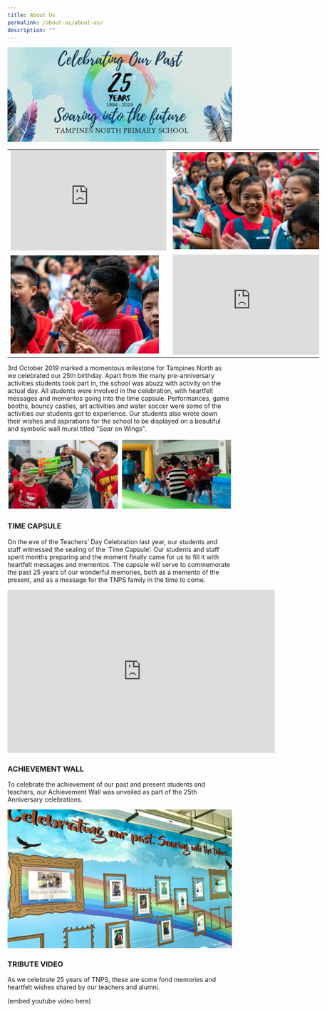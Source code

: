 ```yaml
---
title: About Us
permalink: /about-us/about-us/
description: ""
---
```

![](/images/au1.png)

<center>
	<table style="undefined;table-layout: fixed; width: 700px" class="tg">
<colgroup>
<col style="width: 350px">
<col style="width: 350px">
</colgroup>
<tbody>
  <tr>
    <td class="tg-nrix"><iframe src="https://docs.google.com/presentation/d/e/2PACX-1vQeMIkamT3Nr2PhQCAVWQS9vfDz3bkBn7gZpUD2mCEwMHkaOVHt5bo0rUvbFZSiveSCsGZ3LU8AzhF6/embed?start=false&amp;loop=false&amp;delayms=3000" frameborder="0" width="350" height="225" allowfullscreen="true"></iframe></td>
    <td class="tg-nrix"><img style="width:95%" src="/images/au2.jpeg"></td>
  </tr>
  <tr>
    <td class="tg-nrix"><img style="width:95%" src="/images/au3.jpeg"></td>
    <td class="tg-nrix"><iframe src="https://docs.google.com/presentation/d/e/2PACX-1vRSDs30gI9UxHKa2-1kdC5njtVTZvfYOOo5og4wq1a4yWbspRiI6l15zCTDm4aptsEVWsBeC7YcMku7/embed?start=false&amp;loop=false&amp;delayms=3000" frameborder="0" width="350" height="225" allowfullscreen="true"></iframe></td>
  </tr>
</tbody>
</table>
	</center>

3rd October 2019 marked a momentous milestone for Tampines North as we celebrated our 25th birthday. Apart from the many pre-anniversary activities students took part in, the school was abuzz with activity on the actual day. All students were involved in the celebration, with heartfelt messages and mementos going into the time capsule. Performances, game booths, bouncy castles, art activities and water soccer were some of the activities our students got to experience. Our students also wrote down their wishes and aspirations for the school to be displayed on a beautiful and symbolic wall mural titled "Soar on Wings".

![](/images/au4.png)

### TIME CAPSULE

On the eve of the Teachers’ Day Celebration last year, our students and staff witnessed the sealing of the ‘Time Capsule’. Our students and staff spent months preparing and the moment finally came for us to fill it with heartfelt messages and mementos. The capsule will serve to commemorate the past 25 years of our wonderful memories, both as a memento of the present, and as a message for the TNPS family in the time to come.

<iframe allowfullscreen="true" height="366" width="600" frameborder="0" src="https://docs.google.com/presentation/d/e/2PACX-1vQXez5V0yjnkVGcFKEC9ESBDiO1V2zlDgcL8hnNsxLiY3BprwXhPKppa0GXsxQI-vMpVlp-1HXIVXvy/embed?start=false&amp;loop=false&amp;delayms=3000"></iframe>

### ACHIEVEMENT WALL
To celebrate the achievement of our past and present students and teachers, our Achievement Wall was unveiled as part of the 25th Anniversary celebrations.

![](/images/EmbeddedImage.jpeg)

### TRIBUTE VIDEO
As we celebrate 25 years of TNPS, these are some fond memories and heartfelt wishes shared by our teachers and alumni.

(embed youtube video here)